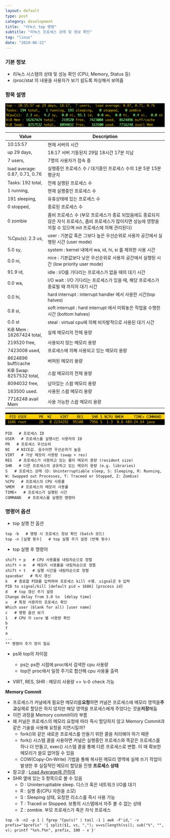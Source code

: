 ```yaml
---
layout: default
type: post
category: development
title:  "리눅스 top 명령"
subtitle: "리눅스 프로세스 상태 및 정보 확인"
tag: "linux"
date: "2019-06-22"
---
```


### 기본 정보
* 리눅스 시스템의 상태 및 성능 확인 (CPU, Memory, Status 등)
* /proc/stat 의 내용을 사용자가 보기 쉽도록 파싱해서 보여줌

### 항목 설명
![Top 실행 결과 캡쳐](/images/development/2019-06-22-linux-top/image1.jpg)

|Value|Description|
|---|---|
|10:15:57|현재 서버의 시간|
|up 29 days,|18:17 서버 기동된지 29일 18시간 17분 지남|
|7 users,|7명의 사용자가 접속 중|
|load average: 0.87, 0.71, 0.76|실행중인 프로세스 수 / 대기중인 프로세스 수의 1분 5분 15분 평균치|
|Tasks: 192 total,|전체 실행된 프로세스 수|
|1 running, |현재 실행중인 프로세스 수| 
|191 sleeping,|유휴상태에 있는 프로세스 수|
|0 stopped,|종료된 프로세스 수|
|0 zombie|좀비 프로세스 수 (부모 프로세스가 종료 되었음에도 종료되지 않은 자식 프로세스, 좀비 프로세스가 많아지면 성능에 영향을 끼칠 수 있으며 init 프로세스에 의해 관리된다)|
|%Cpu(s): 2.3 us,|user : 기본값 혹은 그보다 높은 우선순위로 사용자 공간에서 실행된 시간 (user mode)|
|5.0 sy,|system : kernel 내에서 wa, id, hi, si 를 제외한 사용 시간|
|0.0 ni,|nice : 기본값보다 낮은 우선순위로 사용자 공간에서 실행된 시간 (low priority user mode)|
|91.9 id,|idle : I/O를 기다리는 프로세스가 없을 때의 대기 시간|
|0.0 wa,|I/O wait : I/O 기다리는 프로세스가 있을 때, 해당 프로세스가 종료될 때 까지의 대기 시간|
|0.0 hi,|hard interrupt : interrupt handler 에서 사용한 시간(top halves)|
|0.8 si,|soft interrupt : hard interrupt 에서 미뤄놓은 작업을 수행한 시간 (bottom halves)|
|0.0 st|steal : virtual cpu에 의해 비자발적으로 사용된 대기 시간|
|KiB Mem : 16267424 total,|실제 메모리의 전체 용량|
|219520 free,|사용되지 않는 메모리 용량|
|7423008 used,|프로세스에 의해 사용되고 있는 메모리 용량|
|8624896 buff/cache|버퍼된 메모리 용량|
|KiB Swap: 8257532 total,|스왑 메모리의 전체 용량|
|8094032 free,|남아있는 스왑 메모리 용량|
|163500 used.|사용된 스왑 메모리 용량|
|7716248 avail Mem|사용 가능한 스왑 메모리 용량|
  
  
![Top 실행 결과 캡쳐2](/images/development/2019-06-22-linux-top/image2.jpg)

```
PID   # 프로세스 ID
USER   # 프로세스를 실행시킨 사용자의 ID
PR   # 프로세스 우선순위
NI   # NICE값. 음수이면 우선순위가 높음
VIRT   # 가상 메모리 사용량 (swap + res)
RES   # 프로세스가 사용하고 있는 물리 메모리 용량 (resident size)
SHR   # 다른 프로세스의 공유하고 있는 메모리 용량 (e.g. libraries)
S   # 프로세스 상태 (D: Uninterruptiable sleep, S: Sleeping, R: Running, W: Swapped out Processes, T: Traceed or Stopped, Z: Zombie)
%CPU   # 프로세스의 CPU 사용률
%MEM   # 프로세스의 메모리 사용률
TIME+   # 프로세스가 실행된 시간
COMMAND   # 프로세스를 실행한 명령어
```

### 명령어 옵션
* top 실행 전 옵션
```
top -b   # 명령 시 프로세스 정보 확인 (batch 모드)
top -n [실행 횟수]   # top 실행 주기 설정 (반복 횟수)
```

* top 실행 후 명령어
```
shift + p   # CPU 사용률을 내림차순으로 정렬
shift + m   # 메모리 사용률을 내림차순으로 정렬
shift + t   # 실행 시간을 내림차순으로 정렬
spacebar   # 즉시 갱신
k   # 종료할 PID를 입력하여 프로세스 kill 수행. signal은 9 입력
PID to signal/kill [default pid = 1686] [process id]
d   # top 갱신 주기 설정
Change delay from 3.0 to  [delay time]
u   # 특정 사용자의 프로세스 확인
Which user (blank for all) [user name]
c   # 명령 옵션 보기 
1   # CPU 각 core 별 사용량 확인
b
f
a
...
** 명령어 추가 정리 필요
```

* ps와 top의 차이점
	* ps는 ps한 시점에 proc에서 검색한 cpu 사용량
	* top은 proc에서 일정 주기로 합산해 cpu 사용율 출력

* VIRT, RES, SHR : 메모리 사용량 => 누수 check 가능

**Memory Commit**
* 프로세스가 커널에게 필요한 메모리를**요청**하면 커널은 프로세스에 메모리 영역을**주고**실제로 할당은 하지 않지만 해당 영역을 프로세스에게 주었다는 것을**저장**해둠
* 이런 과정을 Memory commit이라 부름
* 왜 커널은 프로세스의 메모리 요청에 따라 즉시 할당하지 않고 Memory Commit과 같은 기술을 사용해 요청을 지연시킬까?
	* fork()와 같은 새로운 프로세스를 만들기 위한 콜을 처리해야 하기 때문
	* fork() 시스템 콜을 사용하면 커널은 실행중인 프로세스와 똑같은 프로세스를 하나 더 만들고, exec() 시스템 콜을 통해 다른 프로세스로 변함. 이 때 확보한 메모리가 쓸모 없어질 수 있음
	* COW(Copy-On-Write) 기법을 통해 복사된 메모리 영역에 실제 쓰기 작업이 발생한 후 실질적인 메모리 할당을 진행
**프로세스 상태**
* 참고글 : [Load Average에 관하여](https://lunatine.net/2016/02/19/about-load-average/) 
* SHR 옆에 있는 S 항목으로 볼 수 있음
	* D : Uninterruptiable sleep. 디스크 혹은 네트워크 I/O를 대기
	* R : 실행 중(CPU 자원을 소모)
	* S : Sleeping 상태, 요청한 리소스를 즉시 사용 가능
	* T : Traced or Stopped. 보통의 시스템에서 자주 볼 수 없는 상태
	* Z : zombie. 부모 프로세스가 죽은 자식 프로세스

```
top -b -n2 -p 1 | fgrep "Cpu(s)" | tail -1 | awk -F'id,' -v prefix="$prefix" '{ split($1, vs, ","); v=vs[length(vs)]; sub("%", "", v); printf "%s%.f%n", prefix, 100 - v }' 
```


